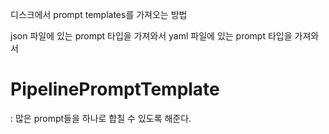 디스크에서 prompt templates를  가져오는 방법

json 파일에 있는 prompt 타입을 가져와서 
yaml 파일에 있는 prompt 타입을 가져와서

# PipelinePromptTemplate
: 많은 prompt들을 하나로 합칠 수 있도록 해준다.
